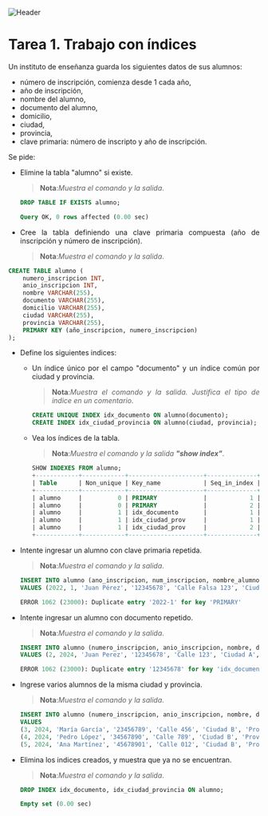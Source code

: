 <div align="justify">
 
![Header](https://hoplasoftware.com/wp-content/uploads/2021/07/1024px-MySQL.ff87215b43fd7292af172e2a5d9b844217262571.png)
# Tarea 1. Trabajo con índices

Un instituto de enseñanza guarda los siguientes datos de sus alumnos:
 - número de inscripción, comienza desde 1 cada año,
 - año de inscripción,
 - nombre del alumno,
 - documento del alumno,
 - domicilio,
 - ciudad,
 - provincia,
 - clave primaria: número de inscripto y año de inscripción.

Se pide: 
- Elimine la tabla "alumno" si existe. 
    >__Nota__:_Muestra el comando y la salida_.

    ```sql
    DROP TABLE IF EXISTS alumno;

    Query OK, 0 rows affected (0.00 sec)
    ```

- Cree la tabla definiendo una clave primaria compuesta (año de inscripción y número de 
inscripción).
    >__Nota__:_Muestra el comando y la salida_. 

```sql
CREATE TABLE alumno (
    numero_inscripcion INT,
    anio_inscripcion INT,
    nombre VARCHAR(255),
    documento VARCHAR(255),
    domicilio VARCHAR(255),
    ciudad VARCHAR(255),
    provincia VARCHAR(255),
    PRIMARY KEY (año_inscripcion, numero_inscripcion)
);
```
- Define los siguientes indices:
   - Un índice único por el campo "documento" y un índice común por ciudad y provincia.
        >__Nota__:_Muestra el comando y la salida. Justifica el tipo de indice en un comentario_. 
        ```sql
        CREATE UNIQUE INDEX idx_documento ON alumno(documento);
        CREATE INDEX idx_ciudad_provincia ON alumno(ciudad, provincia);
        ```
    - Vea los índices de la tabla.
        >__Nota__:_Muestra el comando y la salida __"show index"___.
        ```sql
        SHOW INDEXES FROM alumno;
        +------------+------------+---------------------+--------------+---------------------+-----------+-------------+----------+--------+------+------------+---------+---------------+
        | Table      | Non_unique | Key_name            | Seq_in_index | Column_name         | Collation | Cardinality | Sub_part | Packed | Null | Index_type | Comment | Index_comment |
        +------------+------------+---------------------+--------------+---------------------+-----------+-------------+----------+--------+------+------------+---------+---------------+
        | alumno     |          0 | PRIMARY             |            1 | ano_inscripcion     | A         |         100 |     NULL | NULL   |      | BTREE      |         |               |
        | alumno     |          0 | PRIMARY             |            2 | num_inscripcion     | A         |         100 |     NULL | NULL   |      | BTREE      |         |               |
        | alumno     |          1 | idx_documento       |            1 | documento           | A         |         100 |     NULL | NULL   |      | BTREE      |         |               |
        | alumno     |          1 | idx_ciudad_prov     |            1 | ciudad              | A         |          10 |     NULL | NULL   |      | BTREE      |         |               |
        | alumno     |          1 | idx_ciudad_prov     |            2 | provincia           | A         |          10 |     NULL | NULL   |      | BTREE      |         |               |
        +------------+------------+---------------------+--------------+---------------------+-----------+-------------+----------+--------+------+------------+---------+---------------+

        ```


- Intente ingresar un alumno con clave primaria repetida.
    >__Nota__:_Muestra el comando y la salida_.

    ```sql
    INSERT INTO alumno (ano_inscripcion, num_inscripcion, nombre_alumno, documento, domicilio, ciudad, provincia) 
    VALUES (2022, 1, 'Juan Pérez', '12345678', 'Calle Falsa 123', 'Ciudad Capital', 'Provincia A');

    ERROR 1062 (23000): Duplicate entry '2022-1' for key 'PRIMARY'
    ```
- Intente ingresar un alumno con documento repetido.
    >__Nota__:_Muestra el comando y la salida_.

    ```sql
    INSERT INTO alumno (numero_inscripcion, anio_inscripcion, nombre, documento, domicilio, ciudad, provincia) 
    VALUES (2, 2024, 'Juan Perez', '12345678', 'Calle 123', 'Ciudad A', 'Provincia X');

    ERROR 1062 (23000): Duplicate entry '12345678' for key 'idx_documento'
    ```
- Ingrese varios alumnos de la misma ciudad y provincia.
    >__Nota__:_Muestra el comando y la salida_.

    ```sql
    INSERT INTO alumno (numero_inscripcion, anio_inscripcion, nombre, documento, domicilio, ciudad, provincia) 
    VALUES 
    (3, 2024, 'María García', '23456789', 'Calle 456', 'Ciudad B', 'Provincia Y'),
    (4, 2024, 'Pedro López', '34567890', 'Calle 789', 'Ciudad B', 'Provincia Y'),
    (5, 2024, 'Ana Martínez', '45678901', 'Calle 012', 'Ciudad B', 'Provincia Y');

    ```
- Elimina los indices creados, y muestra que ya no se encuentran.
    >__Nota__:_Muestra el comando y la salida_.

    ```sql
    DROP INDEX idx_documento, idx_ciudad_provincia ON alumno;

    Empty set (0.00 sec)
    ```
</div>
